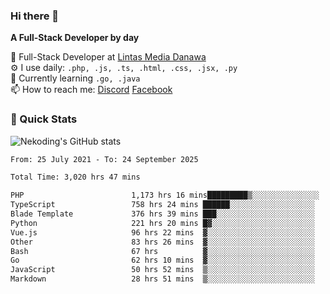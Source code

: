 ### Hi there 👋

**A Full-Stack Developer by day**

🔭 Full-Stack Developer at [Lintas Media Danawa](https://www.lintasmediadanawa.com/)  
⚙️ I use daily: `.php, .js, .ts, .html, .css, .jsx, .py`  
🌱 Currently learning `.go, .java`  
📫 How to reach me: [Discord](https://discordapp.com/users/984448732999327766)  [Facebook](https://fb.me/tyvandi)  

### 🚀 Quick Stats  

![Nekoding's GitHub stats](https://github-readme-stats.vercel.app/api?username=nekoding&show_icons=true)

<!--START_SECTION:waka-->

```txt
From: 25 July 2021 - To: 24 September 2025

Total Time: 3,020 hrs 47 mins

PHP                        1,173 hrs 16 mins█████████▒░░░░░░░░░░░░░░░   37.80 %
TypeScript                 758 hrs 24 mins ██████░░░░░░░░░░░░░░░░░░░   24.43 %
Blade Template             376 hrs 39 mins ███░░░░░░░░░░░░░░░░░░░░░░   12.13 %
Python                     221 hrs 20 mins █▓░░░░░░░░░░░░░░░░░░░░░░░   07.13 %
Vue.js                     96 hrs 22 mins  ▓░░░░░░░░░░░░░░░░░░░░░░░░   03.10 %
Other                      83 hrs 26 mins  ▓░░░░░░░░░░░░░░░░░░░░░░░░   02.69 %
Bash                       67 hrs          ▓░░░░░░░░░░░░░░░░░░░░░░░░   02.16 %
Go                         62 hrs 10 mins  ▓░░░░░░░░░░░░░░░░░░░░░░░░   02.00 %
JavaScript                 50 hrs 52 mins  ▒░░░░░░░░░░░░░░░░░░░░░░░░   01.64 %
Markdown                   28 hrs 51 mins  ▒░░░░░░░░░░░░░░░░░░░░░░░░   00.93 %
```

<!--END_SECTION:waka-->

<!--
**nekoding/nekoding** is a ✨ _special_ ✨ repository because its `README.md` (this file) appears on your GitHub profile.

Here are some ideas to get you started:

- 🔭 I’m currently working on ...
- 🌱 I’m currently learning ...
- 👯 I’m looking to collaborate on ...
- 🤔 I’m looking for help with ...
- 💬 Ask me about ...
- 📫 How to reach me: ...
- 😄 Pronouns: ...
- ⚡ Fun fact: ...
-->
